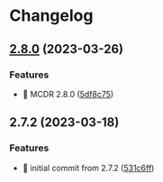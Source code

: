 # Changelog

## [2.8.0](https://github.com/MCDReforged/MCDReforged-Docker/compare/v2.7.2...v2.8.0) (2023-03-26)


### Features

* 🔖 MCDR 2.8.0 ([5df8c75](https://github.com/MCDReforged/MCDReforged-Docker/commit/5df8c75639091506542c343777135db8e11f9e2d))

## 2.7.2 (2023-03-18)


### Features

* 🎉 initial commit from 2.7.2 ([531c6ff](https://github.com/MCDReforged/MCDReforged-Docker/commit/531c6fff07d2572fe15b36497ed7028185f59699))
